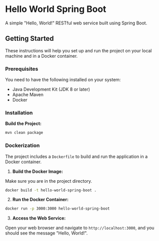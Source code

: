 # Hello World Spring Boot

A simple "Hello, World!" RESTful web service built using Spring Boot.

## Getting Started

These instructions will help you set up and run the project on your local machine and in a Docker container.

### Prerequisites

You need to have the following installed on your system:

- Java Development Kit (JDK 8 or later)
- Apache Maven
- Docker

### Installation

**Build the Project:**

```bash
mvn clean package
```

### Dockerization

The project includes a `Dockerfile` to build and run the application in a Docker container.

1. **Build the Docker Image:**

Make sure you are in the project directory.

```bash
docker build -t hello-world-spring-boot .
```

2. **Run the Docker Container:**

```bash
docker run -p 3000:3000 hello-world-spring-boot
```

3. **Access the Web Service:**

Open your web browser and navigate to `http://localhost:3000`, and you should see the message "Hello, World!".
